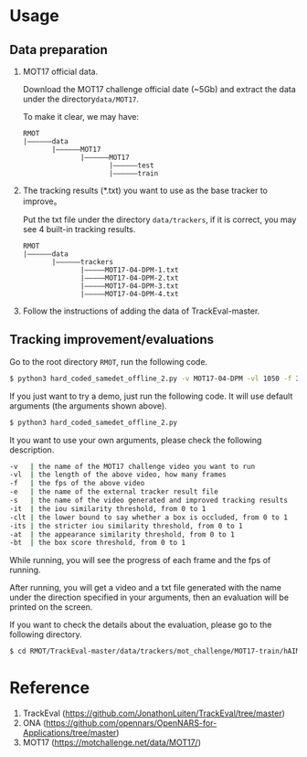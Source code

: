 # Usage

## Data preparation

1. MOT17 official data.

   Download the MOT17 challenge official date (~5Gb) and extract the data under the directory`data/MOT17`.

   To make it clear, we may have:

   ```
   RMOT
   |——————data
          |——————MOT17
                 |——————MOT17
                        |——————test
                        |——————train
   ```

2. The tracking results (*.txt) you want to use as the base tracker to improve。

   Put the txt file under the directory `data/trackers`, if it is correct, you may see 4 built-in tracking results.

   ```
   RMOT
   |——————data
          |——————trackers
                 |—————MOT17-04-DPM-1.txt
                 |—————MOT17-04-DPM-2.txt
                 |—————MOT17-04-DPM-3.txt
                 |—————MOT17-04-DPM-4.txt
   ```

3. Follow the instructions of adding the data of TrackEval-master.

## Tracking improvement/evaluations

Go to the root directory `RMOT`, run the following code.

```bash
$ python3 hard_coded_samedet_offline_2.py -v MOT17-04-DPM -vl 1050 -f 30 -e MOT17-04-DPM-4 -e MOT17-04-DPM-4 -s res -it 0.7 -clt 0.3 -its 0.8 -at 0.6 -bt 0
```

If you just want to try a demo, just run the following code. It will use default arguments (the arguments shown above).

```bash
$ python3 hard_coded_samedet_offline_2.py
```

It you want to use your own arguments, please check the following description.

```bash
-v   | the name of the MOT17 challenge video you want to run
-vl  | the length of the above video, how many frames
-f   | the fps of the above video
-e   | the name of the external tracker result file
-s   | the name of the video generated and improved tracking results
-it  | the iou similarity threshold, from 0 to 1
-clt | the lower bound to say whether a box is occluded, from 0 to 1
-its | the stricter iou similarity threshold, from 0 to 1
-at  | the appearance similarity threshold, from 0 to 1
-bt  | the box score threshold, from 0 to 1
```

While running, you will see the progress of each frame and the fps of running.

After running, you will get a video and a txt file generated with the name under the direction specified in your arguments, then an evaluation will be printed on the screen.

If you want to check the details about the evaluation, please go to the following directory.

```bash
$ cd RMOT/TrackEval-master/data/trackers/mot_challenge/MOT17-train/hAIMOT
```

# Reference

1. TrackEval (https://github.com/JonathonLuiten/TrackEval/tree/master)
2. ONA (https://github.com/opennars/OpenNARS-for-Applications/tree/master)
3. MOT17 (https://motchallenge.net/data/MOT17/)
